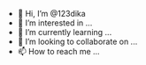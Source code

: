 - 👋 Hi, I’m @123dika
- 👀 I’m interested in ...
- 🌱 I’m currently learning ...
- 💞️ I’m looking to collaborate on ...
- 📫 How to reach me ...

<!---
123dika/123dika is a ✨ special ✨ repository because its `README.md` (this file) appears on your GitHub profile.
You can click the Preview link to take a look at your changes.
--->
